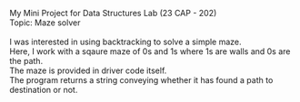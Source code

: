 My Mini Project for Data Structures Lab (23 CAP - 202)
<br>
Topic: Maze solver
<br><br>
I was interested in using backtracking to solve a simple maze.<br>
Here, I work with a sqaure maze of 0s and 1s where 1s are walls and 0s are the path.<br>
The maze is provided in driver code itself.<br>
The program returns a string conveying whether it has found a path to destination or not.<br>
